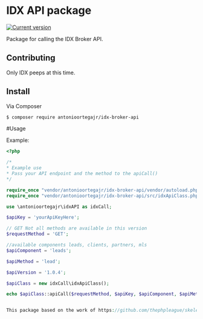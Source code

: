 # IDX API package

<a href="https://packagist.org/packages/antonioortegajr/idx-broker-api" target="_blank">
    <img src="https://img.shields.io/packagist/v/antonioortegajr/idx-broker-api.svg?style=flat-square" alt="Current version" />
</a>

Package for calling the IDX Broker API.

## Contributing

Only IDX peeps at this time.


## Install

Via Composer
``` bash
$ composer require antonioortegajr/idx-broker-api
```


#Usage

Example:
```php
<?php

/*
* Example use
* Pass your API endpoint and the method to the apiCall()
*/

require_once "vendor/antonioortegajr/idx-broker-api/vendor/autoload.php";
require_once "vendor/antonioortegajr/idx-broker-api/src/idxApiClass.php";

use \antonioortegajr\idxAPI as idxCall;

$apiKey = 'yourApiKeyHere';

// GET Not all methods are available in this version
$requestMethod = 'GET';

//available components leads, clients, partners, mls
$apiComponent = 'leads';

$apiMethod = 'lead';

$apiVersion = '1.0.4';

$apiClass = new idxCall\idxApiClass();

echo $apiClass::apiCall($requestMethod, $apiKey, $apiComponent, $apiMethod, $apiVersion);


This package based on the work of https://github.com/thephpleague/skeleton
